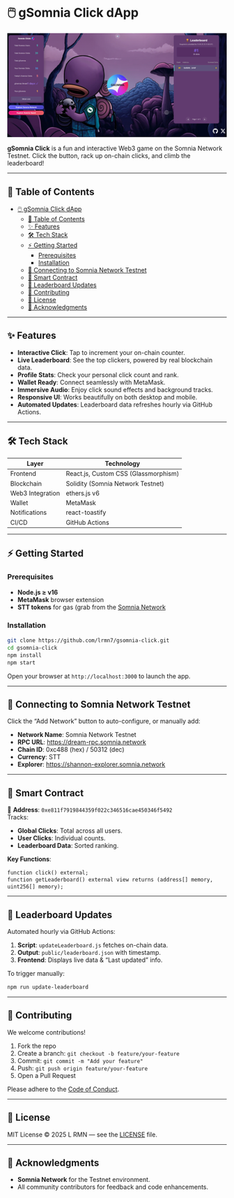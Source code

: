 # 🖱️ gSomnia Click dApp

<p align="center">
  <img src="./public/screenshoot.png" alt="gSomnia Click dApp Screenshot" />
</p>

**gSomnia Click** is a fun and interactive Web3 game on the Somnia Network Testnet. Click the button, rack up on-chain clicks, and climb the leaderboard!

---

## 🚀 Table of Contents
- [🖱️ gSomnia Click dApp](#️-gsomnia-click-dapp)
  - [🚀 Table of Contents](#-table-of-contents)
  - [✨ Features](#-features)
  - [🛠️ Tech Stack](#️-tech-stack)
  - [⚡ Getting Started](#-getting-started)
    - [Prerequisites](#prerequisites)
    - [Installation](#installation)
  - [🔗 Connecting to Somnia Network Testnet](#-connecting-to-somnia-network-testnet)
  - [📜 Smart Contract](#-smart-contract)
  - [🔄 Leaderboard Updates](#-leaderboard-updates)
  - [🤝 Contributing](#-contributing)
  - [📄 License](#-license)
  - [🙏 Acknowledgments](#-acknowledgments)

---

## ✨ Features
- **Interactive Click**: Tap to increment your on-chain counter.  
- **Live Leaderboard**: See the top clickers, powered by real blockchain data.  
- **Profile Stats**: Check your personal click count and rank.  
- **Wallet Ready**: Connect seamlessly with MetaMask.  
- **Immersive Audio**: Enjoy click sound effects and background tracks.  
- **Responsive UI**: Works beautifully on both desktop and mobile.  
- **Automated Updates**: Leaderboard data refreshes hourly via GitHub Actions.

---

## 🛠️ Tech Stack
| Layer                | Technology                            |
|----------------------|------------------------------------   |
| Frontend             | React.js, Custom CSS (Glassmorphism)  |
| Blockchain           | Solidity (Somnia Network Testnet)     |
| Web3 Integration     | ethers.js v6                          |
| Wallet               | MetaMask                              |
| Notifications        | react-toastify                        |
| CI/CD                | GitHub Actions                        |

---

## ⚡ Getting Started

### Prerequisites
- **Node.js ≥ v16**  
- **MetaMask** browser extension  
- **STT tokens** for gas (grab from the [Somnia Network](https://testnet.somnia.network/)

### Installation
```bash
git clone https://github.com/lrmn7/gsomnia-click.git
cd gsomnia-click
npm install
npm start
```
Open your browser at `http://localhost:3000` to launch the app.

---

## 🔗 Connecting to Somnia Network Testnet

Click the “Add Network” button to auto-configure, or manually add:
- **Network Name**: Somnia Network Testnet  
- **RPC URL**: https://dream-rpc.somnia.network  
- **Chain ID**: 0xc488 (hex) / 50312 (dec)  
- **Currency**: STT  
- **Explorer**: https://shannon-explorer.somnia.network  

---

## 📜 Smart Contract

📝 **Address**: `0xe811f7919844359f022c346516cae450346f5492`  
Tracks:
- **Global Clicks**: Total across all users.  
- **User Clicks**: Individual counts.  
- **Leaderboard Data**: Sorted ranking.

**Key Functions**:
```solidity
function click() external;
function getLeaderboard() external view returns (address[] memory, uint256[] memory);
```

---

## 🔄 Leaderboard Updates

Automated hourly via GitHub Actions:
1. **Script**: `updateLeaderboard.js` fetches on-chain data.  
2. **Output**: `public/leaderboard.json` with timestamp.  
3. **Frontend**: Displays live data & “Last updated” info.

To trigger manually:
```bash
npm run update-leaderboard
```

---

## 🤝 Contributing

We welcome contributions!  
1. Fork the repo  
2. Create a branch: `git checkout -b feature/your-feature`  
3. Commit: `git commit -m "Add your feature"`  
4. Push: `git push origin feature/your-feature`  
5. Open a Pull Request

Please adhere to the [Code of Conduct](./CODE_OF_CONDUCT.md).

---

## 📄 License

MIT License © 2025 L RMN — see the [LICENSE](./LICENSE) file.

---

## 🙏 Acknowledgments

- **Somnia Network** for the Testnet environment.  
- All community contributors for feedback and code enhancements.  
